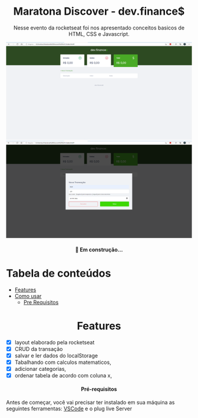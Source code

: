 <div align="center">
    <h1> Maratona Discover - dev.finance$</h1>
    <p>Nesse evento da rocketseat foi nos apresentado conceitos basicos de HTML, CSS e Javascript.</p>
</div>


<div align="center">
    <img src="./imagens do projeto/DevFinances.png"  />
    <img src="./imagens do projeto/inserindo Dados.png"  />
</div>

<div align="center">
    <h4>🚀 Em construção...</h4>
</div>



Tabela de conteúdos
=================
<!--ts-->
   * [Features](#Features)
   * [Como usar](#como-usar)
      * [Pre Requisitos](#pre-requisitos)
<!--te-->

<div id="Features" align="center">
    <h1> Features</h1>
</div>

- [X] layout elaborado pela rocketseat
- [X] CRUD da transação
- [X] salvar e ler dados do localStorage
- [x] Tabalhando com calculos matematicos,
- [x] adicionar categorias,
- [x] ordenar tabela de acordo com coluna x,

<!--- [ ] autenticação e conexão de qualquer dispositivo (usando [firebase](https://firebase.google.com/))-->

<div id="pre-requisitos" align="center">
    <h4>Pré-requisitos</h4>
</div>

Antes de começar, você vai precisar ter instalado em sua máquina as seguintes ferramentas:
[VSCode](https://code.visualstudio.com/) e o plug live Server


